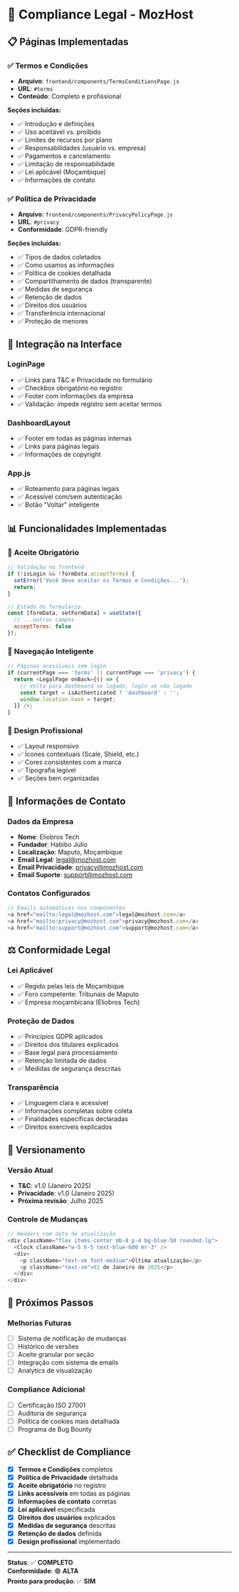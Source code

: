 # 🔏 Compliance Legal - MozHost

## 📋 Páginas Implementadas

### ✅ **Termos e Condições**
- **Arquivo**: `frontend/components/TermsConditionsPage.js`
- **URL**: `#terms`
- **Conteúdo**: Completo e profissional

**Seções incluídas:**
- ✅ Introdução e definições
- ✅ Uso aceitável vs. proibido
- ✅ Limites de recursos por plano
- ✅ Responsabilidades (usuário vs. empresa)
- ✅ Pagamentos e cancelamento
- ✅ Limitação de responsabilidade
- ✅ Lei aplicável (Moçambique)
- ✅ Informações de contato

### ✅ **Política de Privacidade**
- **Arquivo**: `frontend/components/PrivacyPolicyPage.js`
- **URL**: `#privacy`
- **Conformidade**: GDPR-friendly

**Seções incluídas:**
- ✅ Tipos de dados coletados
- ✅ Como usamos as informações
- ✅ Política de cookies detalhada
- ✅ Compartilhamento de dados (transparente)
- ✅ Medidas de segurança
- ✅ Retenção de dados
- ✅ Direitos dos usuários
- ✅ Transferência internacional
- ✅ Proteção de menores

## 🔗 **Integração na Interface**

### **LoginPage**
- ✅ Links para T&C e Privacidade no formulário
- ✅ Checkbox obrigatório no registro
- ✅ Footer com informações da empresa
- ✅ Validação: impede registro sem aceitar termos

### **DashboardLayout** 
- ✅ Footer em todas as páginas internas
- ✅ Links para páginas legais
- ✅ Informações de copyright

### **App.js**
- ✅ Roteamento para páginas legais
- ✅ Acessível com/sem autenticação
- ✅ Botão "Voltar" inteligente

## 📊 **Funcionalidades Implementadas**

### 🚫 **Aceite Obrigatório**
```javascript
// Validação no frontend
if (!isLogin && !formData.acceptTerms) {
  setError('Você deve aceitar os Termos e Condições...');
  return;
}

// Estado do formulário
const [formData, setFormData] = useState({
  // ...outros campos
  acceptTerms: false
});
```

### 🔗 **Navegação Inteligente**
```javascript
// Páginas acessíveis sem login
if (currentPage === 'terms' || currentPage === 'privacy') {
  return <LegalPage onBack={() => {
    // Volta para dashboard se logado, login se não logado
    const target = isAuthenticated ? 'dashboard' : '';
    window.location.hash = target;
  }} />;
}
```

### 🎨 **Design Profissional**
- ✅ Layout responsivo
- ✅ Ícones contextuais (Scale, Shield, etc.)
- ✅ Cores consistentes com a marca
- ✅ Tipografia legível
- ✅ Seções bem organizadas

## 📧 **Informações de Contato**

### **Dados da Empresa**
- **Nome**: Eliobros Tech
- **Fundador**: Habibo Julio
- **Localização**: Maputo, Moçambique
- **Email Legal**: legal@mozhost.com
- **Email Privacidade**: privacy@mozhost.com
- **Email Suporte**: support@mozhost.com

### **Contatos Configurados**
```javascript
// Emails automáticos nos componentes
<a href="mailto:legal@mozhost.com">legal@mozhost.com</a>
<a href="mailto:privacy@mozhost.com">privacy@mozhost.com</a>
<a href="mailto:support@mozhost.com">support@mozhost.com</a>
```

## ⚖️ **Conformidade Legal**

### **Lei Aplicável**
- ✅ Regido pelas leis de Moçambique
- ✅ Foro competente: Tribunais de Maputo
- ✅ Empresa moçambicana (Eliobros Tech)

### **Proteção de Dados**
- ✅ Princípios GDPR aplicados
- ✅ Direitos dos titulares explicados
- ✅ Base legal para processamento
- ✅ Retenção limitada de dados
- ✅ Medidas de segurança descritas

### **Transparência**
- ✅ Linguagem clara e acessível
- ✅ Informações completas sobre coleta
- ✅ Finalidades específicas declaradas
- ✅ Direitos exercíveis explicados

## 🔄 **Versionamento**

### **Versão Atual**
- **T&C**: v1.0 (Janeiro 2025)
- **Privacidade**: v1.0 (Janeiro 2025)
- **Próxima revisão**: Julho 2025

### **Controle de Mudanças**
```javascript
// Headers com data de atualização
<div className="flex items-center mb-8 p-4 bg-blue-50 rounded-lg">
  <Clock className="w-5 h-5 text-blue-600 mr-3" />
  <div>
    <p className="text-sm font-medium">Última atualização</p>
    <p className="text-sm">01 de Janeiro de 2025</p>
  </div>
</div>
```

## 🚀 **Próximos Passos**

### **Melhorias Futuras**
- [ ] Sistema de notificação de mudanças
- [ ] Histórico de versões
- [ ] Aceite granular por seção
- [ ] Integração com sistema de emails
- [ ] Analytics de visualização

### **Compliance Adicional**
- [ ] Certificação ISO 27001
- [ ] Auditoria de segurança
- [ ] Política de cookies mais detalhada
- [ ] Programa de Bug Bounty

## ✅ **Checklist de Compliance**

- [x] **Termos e Condições** completos
- [x] **Política de Privacidade** detalhada  
- [x] **Aceite obrigatório** no registro
- [x] **Links acessíveis** em todas as páginas
- [x] **Informações de contato** corretas
- [x] **Lei aplicável** especificada
- [x] **Direitos dos usuários** explicados
- [x] **Medidas de segurança** descritas
- [x] **Retenção de dados** definida
- [x] **Design profissional** implementado

---

**Status**: ✅ **COMPLETO**  
**Conformidade**: 🟢 **ALTA**  
**Pronto para produção**: ✅ **SIM**